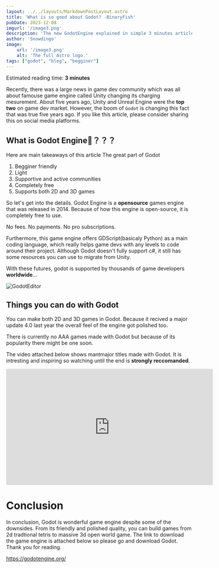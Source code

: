 ```yaml
---
layout: ../../layouts/MarkdownPostLayout.astro
title: 'What is so good about Godot? -BinaryFish'
pubDate: 2023-12-08
imgurl: '/image3.png'
description: 'The new GodotEngine explained in simple 3 minutes article'
author: 'Snowdingo'
image:
    url: '/image3.png'
    alt: 'The full Astro logo.'
tags: ["godot", "blog", "begginer"]
---
```

Estimated reading time: **3 minutes**  

Recently, there was a large news in game dev community which was all about famouse game engine called Unity changing its charging mesurement.
About five years ago, Unity and Unreal Engine were the **top two** on game dev market. However, the boom of `Godot` is changing this fact that was true five years ago.
If you like this article, please consider sharing this on social media platforms.


## What is Godot Engine🤔？？？
Here are main takeaways of this article
The great part of Godot
1. Begginer friendly
2. Light 
3. Supportive and active communities
4. Completely free
5. Supports both 2D and 3D games

So let's get into the details.
Godot Engine is a **opensource** games engine that was released in 2014. Because of how this engine is open-source, it is completely free to use.

No fees. No payments. No pro subscriptions.

Furthermore, this game engine offers GDScript(basicaly Python) as a main coding language, which really helps game devs with any levels to code around their project.
Although Godot doesn't fully support c#, it still has some resources you can use to migrate from Unity.

With these futures, godot is supported by thousands of game developers **worldwide**...


<img src="/image5.png"  alt="GodotEditor"/>

## Things you can do with Godot
You can make both 2D and 3D games in Godot. Because it recived a major update 4.0 last year the overall feel of the engine got polished too.

There is currently no AAA games made with Godot but because of its popularity there might be one soon.

The video attached below shows mantmajor titles made with Godot. It is intresting and inspiring so watching until the end is **strongly reccomanded**.

<iframe width="560" height="315" src="https://www.youtube.com/embed/UAS_pUTFA7o?si=W5rOJQMFEtPYd_Dj" title="YouTube video player" frameborder="0" class="iframe" allow="accelerometer; autoplay; clipboard-write; encrypted-media; gyroscope; picture-in-picture; web-share" allowfullscreen></iframe>

# Conclusion

In conclusion, Godot is wonderful game engine despite some of the downsides.  From its friendly and polished quality, you can build games from 2d tradtional tetris to massive 3d open world game.
The link to download the game engine is attached below so please go and download Godot.
Thank you for reading.

https://godotengine.org/
